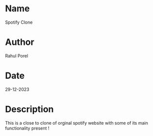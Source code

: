 # Name 
Spotify Clone

# Author
Rahul Porel

# Date 
29-12-2023

# Description
This is a close to clone of orginal spotify website with some of its main functionality present !
